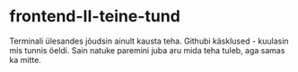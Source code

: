 # frontend-II-teine-tund
Terminali ülesandes jõudsin ainult kausta teha. Githubi käsklused - kuulasin mis tunnis öeldi. Sain natuke paremini juba aru mida teha tuleb, aga samas ka mitte.